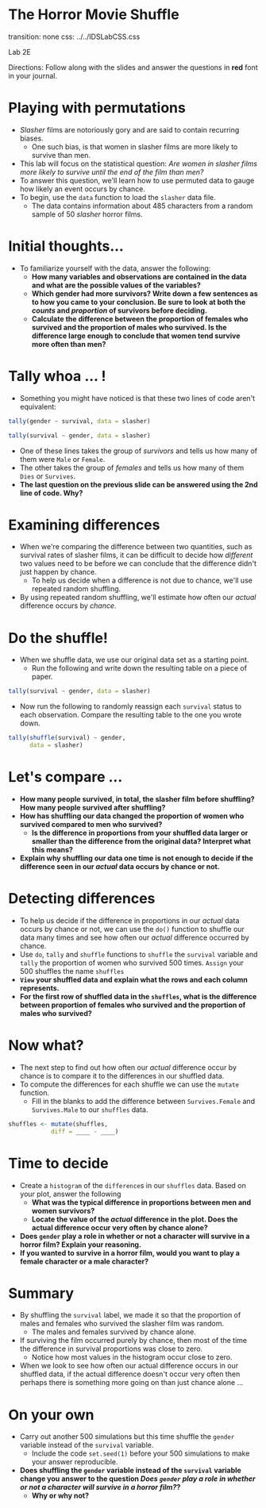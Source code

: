 The Horror Movie Shuffle
========================================================
transition: none
css: ../../IDSLabCSS.css

Lab 2E

Directions: Follow along with the slides and answer the questions in **red** font in your journal.
 


Playing with permutations
===============================

- _Slasher_ films are notoriously gory and are said to contain recurring biases.
    - One such bias, is that women in slasher films are more likely to survive than men.
- This lab will focus on the statistical question: _Are women in slasher films more likely to survive until the end of the film than men?_
- To answer this question, we'll learn how to use permuted data to gauge how likely an event occurs by chance.
- To begin, use the `data` function to load the `slasher` data file.
    - The data contains information about 485 characters from a random sample of 50 _slasher_ horror films.


Initial thoughts...
===

- To familiarize yourself with the data, answer the following:
    - **How many variables and observations are contained in the data and what are the possible values of the variables?**
    - **Which gender had more survivors? Write down a few sentences as to how you came to your conclusion. Be sure to look at both the _counts_ and _proportion_ of survivors before deciding.**
    - **Calculate the difference between the proportion of females who survived and the proportion of males who survived. Is the difference large enough to conclude that women tend survive more often than men?**


Tally whoa ... !
===

- Something you might have noticed is that these two lines of code aren't equivalent:

```r
tally(gender ~ survival, data = slasher)
```

```r
tally(survival ~ gender, data = slasher)
```

- One of these lines takes the group of _survivors_ and tells us how many of them were `Male` or `Female`.
- The other takes the group of _females_ and tells us how many of them `Dies` or `Survives`.
- **The last question on the previous slide can be answered using the 2nd line of code. Why?**

Examining differences
======================

- When we're comparing the difference between two quantities, such as survival rates of slasher films, it can be difficult to decide how _different_ two values need to be before we can conclude that the difference didn't just happen by chance.
    - To help us decide when a difference is not due to chance, we'll use repeated random shuffling.
- By using repeated random shuffling, we'll estimate how often our _actual_ difference occurs by _chance_.


Do the shuffle!
===
- When we shuffle data, we use our original data set as a starting point.
    - Run the following and write down the resulting table on a piece of paper.

```r
tally(survival ~ gender, data = slasher)
```
- Now run the following to randomly reassign each `survival` status to each observation. Compare the resulting table to the one you wrote down.

```r
tally(shuffle(survival) ~ gender, 
      data = slasher)
```

Let's compare ...
===

- **How many people survived, in total, the slasher film before shuffling? How many people survived after shuffling?**
- **How has shuffling our data changed the proportion of women who survived compared to men who survived?**
    - **Is the difference in proportions from your shuffled data larger or smaller than the difference from the original data? Interpret what this means?**
- **Explain why shuffling our data one time is not enough to decide if the difference seen in our _actual_ data occurs by chance or not.**


Detecting differences
=========================

- To help us decide if the difference in proportions in our _actual_ data occurs by chance or not, we can use the `do()` function to shuffle our data many times and see how often our _actual_ difference occurred by chance.
- Use `do`, `tally` and `shuffle` functions to `shuffle` the `survival` variable and `tally` the proportion of women who survived 500 times. `Assign` your 500 shuffles the name `shuffles`
- **`View` your shuffled data and explain what the rows and each column represents.**
- **For the first row of shuffled data in the `shuffles`, what is the difference between proportion of females who survived and the proportion of males who survived?**


Now what?
====================

- The next step to find out how often our _actual_ difference occur by chance is to compare it to the differences in our shuffled data.
- To compute the differences for each shuffle we can use the `mutate` function.
    - Fill in the blanks to add the difference between `Survives.Female` and `Survives.Male` to our `shuffles` data.

```r
shuffles <- mutate(shuffles, 
            diff = ____ - ____)
```


Time to decide
============================

- Create a `histogram` of the `difference`s in our `shuffles` data. Based on your plot, answer the following
    - **What was the typical difference in proportions between men and women survivors?**
    - **Locate the value of the _actual_ difference in the plot. Does the actual difference occur very often by chance alone?**
- **Does `gender` play a role in whether or not a character will survive in a horror film? Explain your reasoning.**
- **If you wanted to survive in a horror film, would you want to play a female character or a male character?**

Summary
===

- By shuffling the `survival` label, we made it so that the proportion of males and females who survived the slasher film was random.
    - The males and females survived by chance alone.
- If surviving the film occurred purely by chance, then most of the time the difference in survival proportions was close to zero.
    - Notice how most values in the histogram occur close to zero.
- When we look to see how often our actual difference occurs in our shuffled data, if the actual difference doesn't occur very often then perhaps there is something more going on than just chance alone ...


On your own
===

- Carry out another 500 simulations but this time shuffle the `gender` variable instead of the `survival` variable. 
    - Include the code `set.seed(1)` before your 500 simulations to make your answer reproducible.
- **Does shuffling the `gender` variable instead of the `survival` variable change you answer to the question _Does `gender` play a role in whether or not a character will survive in a horror film?_?**
    - **Why or why not?**
